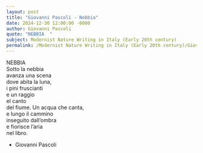 ```yaml
---
layout: post
title: "Giovanni Pascoli - Nebbia"
date: 2024-12-30 12:00:00 -0000
author: Giovanni Pascoli
quote: "NEBBIA  "
subject: Modernist Nature Writing in Italy (Early 20th century)
permalink: /Modernist Nature Writing in Italy (Early 20th century)/Giovanni Pascoli/Giovanni Pascoli - Nebbia
---
```


NEBBIA  
Sotto la nebbia  
avanza una scena  
dove abita la luna,  
i pini fruscianti  
e un raggio  
el canto  
del fiume.
Un acqua che canta,  
e lungo il cammino  
inseguito dall’ombra  
e fiorisce l’aria  
nel libro.


- Giovanni Pascoli
